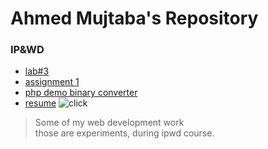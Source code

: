 # Ahmed Mujtaba's Repository
### IP&amp;WD
* [lab#3](ipwd/lab3.html)
* [assignment 1](ipwd/login.html)
* [php demo binary converter](http://34.72.223.141/index.php)
* [resume](http://35.225.81.225/)
![click](https://i1.wp.com/www.stugon.com/wp-content/uploads/2013/12/Exotic-Car-Wallpapers-HD-Edition-stugon.com-8.jpg)
> Some of my web development work<br>
> those are experiments, during ipwd course.
